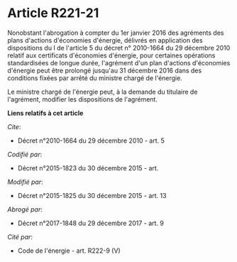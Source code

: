 # Article R221-21

Nonobstant l'abrogation à compter du 1er janvier 2016 des agréments des plans d'actions d'économies d'énergie, délivrés en
application des dispositions du I de l'article 5 du décret n° 2010-1664 du 29 décembre 2010 relatif aux certificats
d'économies d'énergie, pour certaines opérations standardisées  de longue durée, l'agrément d'un plan d'actions d'économies
d'énergie peut être prolongé jusqu'au 31 décembre 2016 dans des conditions fixées par arrêté du ministre chargé de l'énergie.

Le ministre chargé de l'énergie peut, à la demande du titulaire de l'agrément, modifier les dispositions de l'agrément.

**Liens relatifs à cet article**

_Cite_:

  - Décret n°2010-1664 du 29 décembre 2010 - art. 5

_Codifié par_:

  - Décret n°2015-1823 du 30 décembre 2015 - art.

_Modifié par_:

  - Décret n°2015-1825 du 30 décembre 2015 - art. 13

_Abrogé par_:

  - Décret n°2017-1848 du 29 décembre 2017 - art. 9

_Cité par_:

  - Code de l'énergie - art. R222-9 (V)
